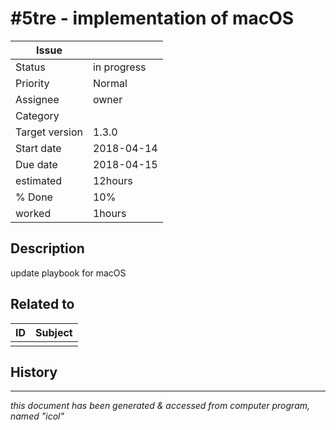 # #5tre - implementation of macOS

|**Issue**||
|---|---|
|Status|in progress<!-- any of "new", "in progress", "end" http://redmine.jp/tech_note/issue_statuses/ -->|
|Priority|Normal<!-- "high" or "normal" or "low"-->|
|Assignee|owner<!-- your name -->|
|Category|<!-- optional -->|
|Target version|1.3.0<!-- optional, any of git tags recommended -->|
|Start date|2018-04-14|
|Due date|2018-04-15|
|estimated|12hours|
|% Done|10%|
|worked|1hours|

## Description

update playbook for macOS  

## Related to

|**ID**|**Subject**|
|---|---|
|||<!--OTHER_ISSUE;;-->

## History

---
*this document has been generated & accessed from computer program, named "icol"*
